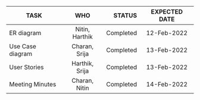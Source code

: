 

| TASK        | WHO           | STATUS  | EXPECTED DATE
| ------------- |:-------------:| -----:|:------------:|
| ER diagram      | Nitin, Harthik | Completed | 12-Feb-2022 |
| Use Case diagram      | Charan, Srija      | Completed |  13-Feb-2022 |
| User Stories | Harthik, Srija      | Completed    |  13-Feb-2022 |
| Meeting Minutes | Charan, Nitin      | Completed    |  14-Feb-2022 |


